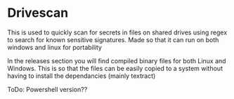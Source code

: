 # Drivescan
This is used to quickly scan for secrets in files on shared drives using regex to search for known sensitive signatures. Made so that it can run on both windows and linux for portability


In the releases section you will find compiled binary files for both Linux and Windows. This is so that the files can be easily copied to a system without having to install the dependancies (mainly textract)

ToDo:
Powershell version??
